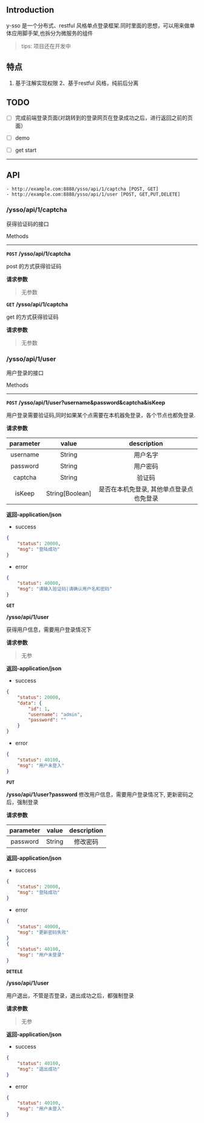 ## Introduction
y-sso 是一个分布式、restful 风格单点登录框架.同时里面的思想，可以用来做单体应用脚手架,也拆分为微服务的组件

> tips: 项目还在开发中


## 特点

1. 基于注解实现权限
2、基于restful 风格，纯前后分离



## TODO
 

* [ ] 完成前端登录页面(对跳转到的登录网页在登录成功之后，进行返回之前的页面）
* [ ] demo
* [ ] get start


***

## API


	- http://example.com:8888/ysso/api/1/captcha [POST, GET]
	- http://example.com:8888/ysso/api/1/user [POST, GET,PUT,DELETE]

### /ysso/api/1/captcha
获得验证码的接口

Methods
***

**`POST`**
**/ysso/api/1/captcha**

post 的方式获得验证码

**请求参数**

> 无参数


**`GET`**
**/ysso/api/1/captcha**

get 的方式获得验证码

**请求参数**

> 无参数

### /ysso/api/1/user
用户登录的接口

Methods
***

**`POST`**
**/ysso/api/1/user?username&password&captcha&isKeep**

用户登录需要验证码,同时如果某个点需要在本机器免登录，各个节点也都免登录.

**请求参数**

| parameter | value | description |
| :-: | :-: | :-: |
| username | String | 用户名字 |
| password | String | 用户密码 |
| captcha | String | 验证码 |
| isKeep | String[Boolean] | 是否在本机免登录, 其他单点登录点也免登录 |

**返回-application/json**

- success

```json
{
    "status": 20000,
    "msg": "登陆成功"
}
```
- error

```json
{
    "status": 40000,
    "msg": "请输入验证码|请确认用户名和密码"
}
```


**`GET`**

**/ysso/api/1/user**

获得用户信息，需要用户登录情况下

**请求参数**

> 无参

**返回-application/json**

- success

```json
{
    "status": 20000,
    "data": {
        "id": 1,
        "username": "admin",
        "password": ""
    }
}
```

- error

```json
{
    "status": 40100,
    "msg": "用户未登入"
}
```

**`PUT`**

**/ysso/api/1/user?password**
修改用户信息，需要用户登录情况下, 更新密码之后，强制登录

**请求参数**

| parameter | value | description |
| :-: | :-: | :-: |
| password | String | 修改密码 |


**返回-application/json**

- success

```json
{
    "status": 20000,
    "msg": "登陆成功"
}
```

- error

```json
{
    "status": 40000,
    "msg": "更新密码失败"
}
{
    "status": 40100,
    "msg": "用户未登录"
}
```



**`DETELE`**

**/ysso/api/1/user**

用户退出，不管是否登录，退出成功之后，都强制登录

**请求参数**

> 无参


**返回-application/json**

- success

```json
{
    "status": 40100,
    "msg": "退出成功"
}
```

- error

```json
{
    "status": 40100,
    "msg": "用户未登入"
}
```



